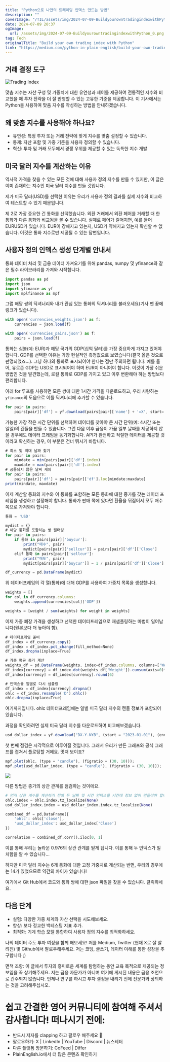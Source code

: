 ```yaml
---
title: "Python으로 나만의 트레이딩 인덱스 만드는 방법"
description: ""
coverImage: "/TIL/assets/img/2024-07-09-BuildyourowntradingindexwithPython_0.png"
date: 2024-07-09 20:37
ogImage:
  url: /assets/img/2024-07-09-BuildyourowntradingindexwithPython_0.png
tag: Tech
originalTitle: "Build your own trading index with Python"
link: "https://medium.com/python-in-plain-english/build-your-own-trading-index-with-python-483cea143bc2"
---
```


## 거래 결정 도구

![Trading Index](/TIL/assets/img/2024-07-09-BuildyourowntradingindexwithPython_0.png)

맞춤 지수는 자산 구성 및 가중치에 대한 유연성과 제어를 제공하여 전통적인 지수와 비교했을 때 투자 전략을 더 잘 반영할 수 있는 고유한 기준을 제공합니다. 이 기사에서는 Python을 사용하여 맞춤 지수를 작성하는 방법을 안내하겠습니다.

## 왜 맞춤 지수를 사용해야 하나요?

<!-- TIL 수평 -->

<ins class="adsbygoogle"
     style="display:block"
     data-ad-client="ca-pub-4877378276818686"
     data-ad-slot="1549334788"
     data-ad-format="auto"
     data-full-width-responsive="true"></ins>

<script>
(adsbygoogle = window.adsbygoogle || []).push({});
</script>

- 유연성: 특정 투자 또는 거래 전략에 맞게 지수를 맞춤 설정할 수 있습니다.
- 통제: 자산 포함 및 가중 기준을 사용자 정의할 수 있습니다.
- 혁신: 투자 및 거래 모두에서 경쟁 우위를 제공할 수 있는 독특한 지수 개발

## 미국 달러 지수를 계산하는 이유

역사적 가격을 찾을 수 있는 모든 것에 대해 사용자 정의 지수를 만들 수 있지만, 이 글은 이미 존재하는 지수인 미국 달러 지수를 만들 것입니다.

제가 미국 달러(USD)를 선택한 이유는 우리가 사용자 정의 결과를 실제 지수와 비교하여 테스트할 수 있기 때문입니다.

<!-- TIL 수평 -->

<ins class="adsbygoogle"
     style="display:block"
     data-ad-client="ca-pub-4877378276818686"
     data-ad-slot="1549334788"
     data-ad-format="auto"
     data-full-width-responsive="true"></ins>

<script>
(adsbygoogle = window.adsbygoogle || []).push({});
</script>

제 2로 가장 중요한 건 통화를 선택했습니다. 외환 거래에서 외환 페어를 거래할 때 한 통화가 다른 통화와 비교됨을 볼 수 있습니다. 실제로 페어가 길어지면, 예를 들어 EURUSD가 있습니다. EUR이 강해지고 있는지, USD가 약해지고 있는지 확신할 수 없습니다. 이것은 통화 지수로만 제공될 수 있는 답변입니다.

## 사용자 정의 인덱스 생성 단계별 안내서

통화 데이터 처리 및 금융 데이터 가져오기를 위해 pandas, numpy 및 yfinance와 같은 필수 라이브러리를 가져와 시작합니다.

```js
import pandas as pd
import json
import yfinance as yf
import mplfinance as mpf
```

<!-- TIL 수평 -->

<ins class="adsbygoogle"
     style="display:block"
     data-ad-client="ca-pub-4877378276818686"
     data-ad-slot="1549334788"
     data-ad-format="auto"
     data-full-width-responsive="true"></ins>

<script>
(adsbygoogle = window.adsbygoogle || []).push({});
</script>

그럼 해당 쌍의 딕셔너리와 내가 관심 있는 통화의 딕셔너리를 불러오세요(기사 맨 끝에 링크가 있습니다).

```js
with open('currencies_weights.json') as f:
    currencies = json.load(f)

with open('currencies_pairs.json') as f:
    pairs = json.load(f)
```

통화는 심볼(예: EUR)과 해당 국가의 GDP(십억 달러)를 가장 중요하게 가지고 있어야 합니다. GDP를 선택한 이유는 가장 현실적인 측정값으로 보였습니다(결국 옳은 것으로 판명되었죠…). 그냥 하나의 통화로 표시되어야 한다는 점만 주의하면 됩니다. 예를 들어, 유로존 GDP는 USD로 표시되어야 하며 EUR이 아니어야 합니다. 이것이 가장 쉬운 방법인 것을 발견했는데, 로컬 통화로 GDP를 가지고 있고 이후 변환해야 하는 방법보다 편리합니다.

아래 for 루프를 사용하면 모든 쌍에 대한 1시간 가격을 다운로드하고, 우리 사랑하는 `yfinance`의 도움으로 이를 딕셔너리에 추가할 수 있습니다.

<!-- TIL 수평 -->

<ins class="adsbygoogle"
     style="display:block"
     data-ad-client="ca-pub-4877378276818686"
     data-ad-slot="1549334788"
     data-ad-format="auto"
     data-full-width-responsive="true"></ins>

<script>
(adsbygoogle = window.adsbygoogle || []).push({});
</script>

```js
for pair in pairs:
    pairs[pair]['df'] = yf.download(pairs[pair]['name'] + '=X', start='2023-01-01', end='2023-12-31', interval='1h')
```

가능한 가장 작은 시간 단위를 선택하여 데이터를 찾아야 큰 시간 단위(예: 4시간 또는 일일)의 캔들을 만들 수 있습니다. 그런 다음 야후 금융이 가끔 일부 날짜를 제공하지 않을 경우에도 데이터 프레임을 동기화합니다. API가 완전하고 적절한 데이터를 제공할 것이라고 확신하는 경우, 이 부분은 건너 뛰시기 바랍니다.

```js
# 최소 및 최대 날짜 찾기
for pair in pairs:
    mindate = min(pairs[pair]['df'].index)
    maxdate = max(pairs[pair]['df'].index)
# 공통되지 않은 날짜 제외
for pair in pairs:
    pairs[pair]['df'] = pairs[pair]['df'].loc[mindate:maxdate]
print(mindate, maxdate)
```

이제 계산할 통화의 지수와 이 통화를 포함하는 모든 통화에 대한 종가를 갖는 데이터 프레임을 생성하고 설정해야 합니다. 통화가 판매 쪽에 있다면 환율을 뒤집어서 모두 매수쪽으로 가져와야 합니다.

<!-- TIL 수평 -->

<ins class="adsbygoogle"
     style="display:block"
     data-ad-client="ca-pub-4877378276818686"
     data-ad-slot="1549334788"
     data-ad-format="auto"
     data-full-width-responsive="true"></ins>

<script>
(adsbygoogle = window.adsbygoogle || []).push({});
</script>

```js
통화 = 'USD'

mydict = {}
# 해당 통화를 포함하는 쌍 필터링
for pair in pairs:
    if 통화 in pairs[pair]['buycur']:
        print("매수", pair)
        mydict[pairs[pair]['sellcur']] = pairs[pair]['df']['Close']
    elif 통화 in pairs[pair]['sellcur']:
        print("매도", pair)
        mydict[pairs[pair]['buycur']] = 1 / pairs[pair]['df']['Close']

df_currency = pd.DataFrame(mydict)
```

위 데이터프레임의 각 열(통화)에 대해 GDP를 사용하여 가중치 목록을 생성합니다.

```js
weights = []
for col in df_currency.columns:
    weights.append(currencies[col]['GDP'])

weights = [weight / sum(weights) for weight in weights]
```

이제 가중 폐장 가격을 생성하고 선택한 데이터프레임으로 재샘플링하는 마법이 일어납니다(원본보다 더 높아야 함).

<!-- TIL 수평 -->

<ins class="adsbygoogle"
     style="display:block"
     data-ad-client="ca-pub-4877378276818686"
     data-ad-slot="1549334788"
     data-ad-format="auto"
     data-full-width-responsive="true"></ins>

<script>
(adsbygoogle = window.adsbygoogle || []).push({});
</script>

```js
# 데이터프레임 준비
df_index = df_currency.copy()
df_index = df_index.pct_change(fill_method=None)
df_index.dropna(inplace=True)

# 가중 평균 종가 계산
weights_df = pd.DataFrame(weights, index=df_index.columns, columns=['Weight'])
df_index[currency] = df_index.dot(weights_df['Weight']).cumsum(axis=0)*1000
df_index[currency] = df_index[currency].round(6)

# 인덱스를 일별로 다시 샘플링
df_index = df_index[currency].dropna()
ohlc = df_index.resample('D').ohlc()
ohlc.dropna(inplace=True)
```

여기까지입니다. ohlc 데이터프레임에는 일별 미국 달러 지수의 캔들 정보가 포함되어 있습니다.

과정을 확인하려면 실제 미국 달러 지수를 다운로드하여 비교해보겠습니다.

```js
usd_dollar_index = yf.download("DX-Y.NYB", (start = "2023-01-01"), (end = "2023-12-31"), (interval = "1d"));
```

<!-- TIL 수평 -->

<ins class="adsbygoogle"
     style="display:block"
     data-ad-client="ca-pub-4877378276818686"
     data-ad-slot="1549334788"
     data-ad-format="auto"
     data-full-width-responsive="true"></ins>

<script>
(adsbygoogle = window.adsbygoogle || []).push({});
</script>

첫 번째 점검은 시각적으로 이루어질 것입니다. 그래서 우리가 만든 그래프와 공식 그래프를 겹쳐서 플로팅할 거에요. 멋져 보이죠?

```js
mpf.plot(ohlc, (type = "candle"), (figratio = (30, 10)));
mpf.plot(usd_dollar_index, (type = "candle"), (figratio = (30, 10)));
```

<img src="/TIL/assets/img/2024-07-09-BuildyourowntradingindexwithPython_1.png" />

다른 방법은 종가의 상관 관계를 점검하는 것이에요.

<!-- TIL 수평 -->

<ins class="adsbygoogle"
     style="display:block"
     data-ad-client="ca-pub-4877378276818686"
     data-ad-slot="1549334788"
     data-ad-format="auto"
     data-full-width-responsive="true"></ins>

<script>
(adsbygoogle = window.adsbygoogle || []).push({});
</script>

```python
# 먼저 상관 계수를 계산하기 전에 두 날짜 및 시간 인덱스를 시간대 정보 없이 만들어야 합니다
ohlc.index = ohlc.index.tz_localize(None)
usd_dollar_index.index = usd_dollar_index.index.tz_localize(None)

combined_df = pd.DataFrame({
    'ohlc': ohlc['close'],
    'usd_dollar_index': usd_dollar_index['Close']
})

correlation = combined_df.corr().iloc[0, 1]
```

이를 통해 우리는 놀라운 0.976의 상관 관계를 얻게 됩니다. 이를 통해 두 인덱스가 일치함을 알 수 있습니다...

하지만 미국 달러 지수는 6개 통화에 대한 고정 가중치로 계산되는 반면, 우리의 경우에는 14가 있었으므로 약간의 차이가 있습니다!

여기에서 Git Hub에서 코드와 통화 쌍에 대한 json 파일을 찾을 수 있습니다. 클릭하세요.

<!-- TIL 수평 -->

<ins class="adsbygoogle"
     style="display:block"
     data-ad-client="ca-pub-4877378276818686"
     data-ad-slot="1549334788"
     data-ad-format="auto"
     data-full-width-responsive="true"></ins>

<script>
(adsbygoogle = window.adsbygoogle || []).push({});
</script>

## 다음 단계

- 실험: 다양한 가중 체계와 자산 선택을 시도해보세요.
- 향상: 보다 정교한 백테스팅 지표 추가.
- 최적화: 기계 학습 모델 통합하여 사용자 정의 지수를 최적화하세요.

나의 데이터 주도 투자 여정을 함께 해보세요! 저를 Medium, Twitter (현재 X로 잘 알려진) 및 Github에서 팔로우해주세요. 저는 코딩, 글쓰기, 데이터 이해를 통한 성장을 추구합니다 ;)

면책 조항: 이 글에서 투자의 흥미로운 세계를 탐험하는 동안 교육 목적으로 제공되는 정보임을 꼭 상기해주세요. 저는 금융 자문가가 아니며 여기에 게시된 내용은 금융 조언으로 간주되지 않습니다. 언제나 연구를 하시고 투자 결정을 내리기 전에 전문가와 상의하는 것을 고려해주십시오.

<!-- TIL 수평 -->

<ins class="adsbygoogle"
     style="display:block"
     data-ad-client="ca-pub-4877378276818686"
     data-ad-slot="1549334788"
     data-ad-format="auto"
     data-full-width-responsive="true"></ins>

<script>
(adsbygoogle = window.adsbygoogle || []).push({});
</script>

# 쉽고 간결한 영어 커뮤니티에 참여해 주셔서 감사합니다! 떠나시기 전에:

- 반드시 저자를 clapping 하고 팔로우 해주세요 ️👏️️
- 팔로우하기: X | LinkedIn | YouTube | Discord | 뉴스레터
- 다른 플랫폼 방문하기: CoFeed | Differ
- PlainEnglish.io에서 더 많은 콘텐츠 확인하기
